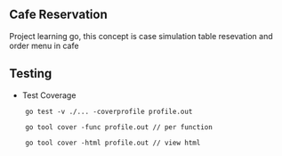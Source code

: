 ## Cafe Reservation
Project learning go, this concept is case simulation table resevation and order menu in cafe   

## Testing
- Test Coverage
```bson
    go test -v ./... -coverprofile profile.out
```
```bson
    go tool cover -func profile.out // per function
```
```bson
    go tool cover -html profile.out // view html
```